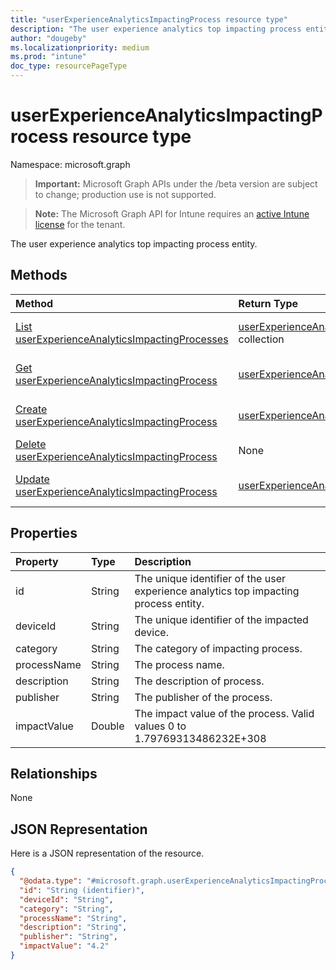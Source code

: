 ```yaml
---
title: "userExperienceAnalyticsImpactingProcess resource type"
description: "The user experience analytics top impacting process entity."
author: "dougeby"
ms.localizationpriority: medium
ms.prod: "intune"
doc_type: resourcePageType
---
```


# userExperienceAnalyticsImpactingProcess resource type

Namespace: microsoft.graph

> **Important:** Microsoft Graph APIs under the /beta version are subject to change; production use is not supported.

> **Note:** The Microsoft Graph API for Intune requires an [active Intune license](https://go.microsoft.com/fwlink/?linkid=839381) for the tenant.

The user experience analytics top impacting process entity.

## Methods
|Method|Return Type|Description|
|:---|:---|:---|
|[List userExperienceAnalyticsImpactingProcesses](../api/intune-devices-userexperienceanalyticsimpactingprocess-list.md)|[userExperienceAnalyticsImpactingProcess](../resources/intune-devices-userexperienceanalyticsimpactingprocess.md) collection|List properties and relationships of the [userExperienceAnalyticsImpactingProcess](../resources/intune-devices-userexperienceanalyticsimpactingprocess.md) objects.|
|[Get userExperienceAnalyticsImpactingProcess](../api/intune-devices-userexperienceanalyticsimpactingprocess-get.md)|[userExperienceAnalyticsImpactingProcess](../resources/intune-devices-userexperienceanalyticsimpactingprocess.md)|Read properties and relationships of the [userExperienceAnalyticsImpactingProcess](../resources/intune-devices-userexperienceanalyticsimpactingprocess.md) object.|
|[Create userExperienceAnalyticsImpactingProcess](../api/intune-devices-userexperienceanalyticsimpactingprocess-create.md)|[userExperienceAnalyticsImpactingProcess](../resources/intune-devices-userexperienceanalyticsimpactingprocess.md)|Create a new [userExperienceAnalyticsImpactingProcess](../resources/intune-devices-userexperienceanalyticsimpactingprocess.md) object.|
|[Delete userExperienceAnalyticsImpactingProcess](../api/intune-devices-userexperienceanalyticsimpactingprocess-delete.md)|None|Deletes a [userExperienceAnalyticsImpactingProcess](../resources/intune-devices-userexperienceanalyticsimpactingprocess.md).|
|[Update userExperienceAnalyticsImpactingProcess](../api/intune-devices-userexperienceanalyticsimpactingprocess-update.md)|[userExperienceAnalyticsImpactingProcess](../resources/intune-devices-userexperienceanalyticsimpactingprocess.md)|Update the properties of a [userExperienceAnalyticsImpactingProcess](../resources/intune-devices-userexperienceanalyticsimpactingprocess.md) object.|

## Properties
|Property|Type|Description|
|:---|:---|:---|
|id|String|The unique identifier of the user experience analytics top impacting process entity.|
|deviceId|String|The unique identifier of the impacted device.|
|category|String|The category of impacting process.|
|processName|String|The process name.|
|description|String|The description of process.|
|publisher|String|The publisher of the process.|
|impactValue|Double|The impact value of the process. Valid values 0 to 1.79769313486232E+308|

## Relationships
None

## JSON Representation
Here is a JSON representation of the resource.
<!-- {
  "blockType": "resource",
  "keyProperty": "id",
  "@odata.type": "microsoft.graph.userExperienceAnalyticsImpactingProcess"
}
-->
``` json
{
  "@odata.type": "#microsoft.graph.userExperienceAnalyticsImpactingProcess",
  "id": "String (identifier)",
  "deviceId": "String",
  "category": "String",
  "processName": "String",
  "description": "String",
  "publisher": "String",
  "impactValue": "4.2"
}
```



